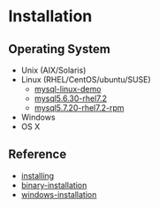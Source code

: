 # Installation

## Operating System

- Unix (AIX/Solaris)
- Linux (RHEL/CentOS/ubuntu/SUSE)
  - [mysql-linux-demo](../../scripts/installation/install-mysql-linux-demo.sh)
  - [mysql5.6.30-rhel7.2](../../scripts/installation/install-mysql-5.6.35-binary-rpm/Readme.md)
  - [mysql5.7.20-rhel7.2-rpm](../../scripts/installation/mysql5.7.20-rhel7.2-rpm.sh)
- Windows
- OS X


## Reference

- [installing](https://dev.mysql.com/doc/refman/5.6/en/installing.html)
- [binary-installation](https://dev.mysql.com/doc/refman/5.6/en/binary-installation.html)
- [windows-installation](https://dev.mysql.com/doc/refman/5.6/en/windows-installation.html)